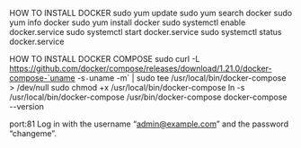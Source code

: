 HOW TO INSTALL DOCKER
sudo yum update
sudo yum search docker
sudo yum info docker
sudo yum install docker
sudo systemctl enable docker.service
sudo systemctl start docker.service
sudo systemctl status docker.service

HOW TO INSTALL DOCKER COMPOSE
sudo curl -L https://github.com/docker/compose/releases/download/1.21.0/docker-compose-`uname -s`-`uname -m` | sudo tee /usr/local/bin/docker-compose > /dev/null
sudo chmod +x /usr/local/bin/docker-compose
ln -s /usr/local/bin/docker-compose /usr/bin/docker-compose
docker-compose --version

port:81
Log in with the username “admin@example.com” and the password “changeme”.